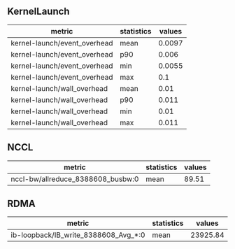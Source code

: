 ## KernelLaunch
| metric | statistics | values |
| --- | --- | --- |
| kernel-launch/event_overhead | mean | 0.0097 |
| kernel-launch/event_overhead | p90 | 0.006 |
| kernel-launch/event_overhead | min | 0.0055 |
| kernel-launch/event_overhead | max | 0.1 |
| kernel-launch/wall_overhead | mean | 0.01 |
| kernel-launch/wall_overhead | p90 | 0.011 |
| kernel-launch/wall_overhead | min | 0.01 |
| kernel-launch/wall_overhead | max | 0.011 |

## NCCL
| metric | statistics | values |
| --- | --- | --- |
| nccl-bw/allreduce_8388608_busbw:0 | mean | 89.51 |

## RDMA
| metric | statistics | values |
| --- | --- | --- |
| ib-loopback/IB_write_8388608_Avg_*:0 | mean | 23925.84 |

